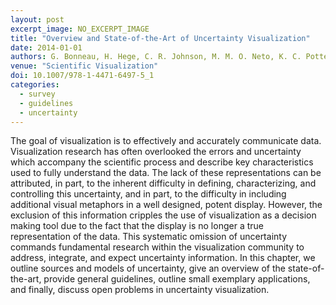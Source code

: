 ```yaml
---
layout: post
excerpt_image: NO_EXCERPT_IMAGE
title: "Overview and State-of-the-Art of Uncertainty Visualization"
date: 2014-01-01
authors: G. Bonneau, H. Hege, C. R. Johnson, M. M. O. Neto, K. C. Potter, P. Rheingans & T. Schultz
venue: "Scientific Visualization"
doi: 10.1007/978-1-4471-6497-5_1
categories:
  - survey
  - guidelines
  - uncertainty
---
```

The goal of visualization is to effectively and accurately communicate data. Visualization research has often overlooked the errors and uncertainty which accompany the scientific process and describe key characteristics used to fully understand the data. The lack of these representations can be attributed, in part, to the inherent difficulty in defining, characterizing, and controlling this uncertainty, and in part, to the difficulty in including additional visual metaphors in a well designed, potent display. However, the exclusion of this information cripples the use of visualization as a decision making tool due to the fact that the display is no longer a true representation of the data. This systematic omission of uncertainty commands fundamental research within the visualization community to address, integrate, and expect uncertainty information. In this chapter, we outline sources and models of uncertainty, give an overview of the state-of-the-art, provide general guidelines, outline small exemplary applications, and finally, discuss open problems in uncertainty visualization.
